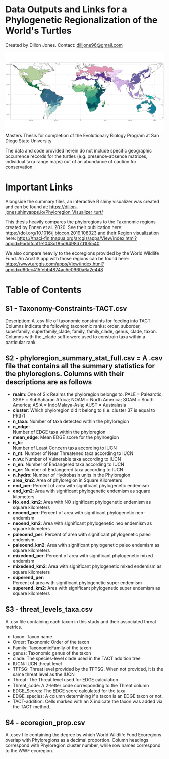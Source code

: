 # Data Outputs and Links for a Phylogenetic Regionalization of the World's Turtles
Created by Dillon Jones. Contact: dilljone96@gmail.com

!["Results. The entire world is divided into various regions. Colors are unique for each region, and the hues correspond to various realms"](https://github.com/dilljone/Turtle-Phyloregionalization/blob/main/entire_world_no-label.jpg)
Masters Thesis for completion of the Evolutionary Biology Program at San Diego State University

The data and code provided herein do not include specific geographic occurrence records for the turtles (e.g. presence-absence matrices, individual taxa range maps) out of an abundance of caution for conservation.

# Important Links

Alongside the summary files, an interactive R shiny visualizer was created and can be found at: https://dillon-jones.shinyapps.io/Phyloregion_Visualizer_turt/

This thesis heavily compares the phyloregions to the Taxonomic regions created by Ennen et al. 2020. See their publication here: https://doi.org/10.1016/j.biocon.2019.108323
and their Region visualization here: https://tnaci-fin.tnaqua.org/arcgis/apps/View/index.html?appid=9addfcaf1e1043df85d6498d7d105540

We also compare heavily to the ecoregions provided by the World Wildlife Fund. An ArcGIS app with those regions can be found here: https://www.arcgis.com/apps/View/index.html?appid=d60ec415febb4874ac5e0960a6a2e448

# Table of Contents
## S1 - Taxonomy-Constraints-TACT.csv 
Description: A .csv file of taxonomic constraints for feeding into TACT. Columns indicate the following taxonomic ranks: order, suborder, superfamily, superfamily_clade, family, family_clade, genus, clade, taxon. Columns with the _clade suffix were used to constrain taxa within a particular rank.

## S2 - phyloregion_summary_stat_full.csv = A .csv file that contains all the summary statistics for the phyloregions. Columns with their descriptions are as follows
  - **realm**:
    One of Six Realms the phyloregion belongs to. PALE = Palearctic; SSAF = SubSaharan Africa; NOAM = North America; SOAM = South America; ASIA = IndoMalaya-Asia; AUST = Australasia
   - **cluster**:
     Which phyloregion did it belong to (i.e. cluster 37 is equal to PR37)
  - **n_taxa**:
    Number of taxa detected within the phyloregion
  - **n_edge**:		
  Number of EDGE taxa within the phyloregion
  - **mean_edge**:
  Mean EDGE score for the phylroegion
  - **n_lc**:		
  Number of Least Concern taxa according to IUCN
  - **n_nt**:
  Number of Near Threatened taxa according to IUCN
  - **n_vu**:
  Number of Vulnerable taxa according to IUCN
  - **n_en**:
  Number of Endangered taxa according to IUCN
  -	**n_cr**:
  Number of Endangered taxa according to IUCN
  -	**n_hydro**:
  Number of Hydrobasin units in the Phyloregion
  -	**area_km2**:
  Area of phyloregion in Square Kilometers
  -	**end_per**:
  Percent of area with significant phylogenetic endemism
  -	**end_km2**:
  Area with significant phylogenetic endemism as square kilometers
  -	**No_end_km2**:
  Area with NO significant phylogenetic endemism as square kilometers
  -	**neoend_per**:
  Percent of area with significant phylogenetic neo-endemism
  -	**neoend_km2**:
  Area with significant phylogenetic neo endemism as square kilometers
  -	**paleoend_per**:
  Percent of area with significant phylogenetic paleo endemism
  -	**paleoend_km2**:
  Area with significant phylogenetic paleo endemism as square kilometers
  -	**mixedend_per**:
  Percent of area with significant phylogenetic mixed endemism
  -	**mixedend_km2**:
  Area with significant phylogenetic mixed endemism as square kilometers
  -	**superend_per**:	
  Percent of area with significant phylogenetic super endemism
  -	**superend_km2**:
  Area with significant phylogenetic super endemism as square kilometers

## S3 - threat_levels_taxa.csv
A .csv file containing each taxon in this study and their associated threat metrics.
- taxon: Taxon name
- Order: Taxonomic Order of the taxon
- Family: TaxonomicFamily of the taxon
- genus: Taxonomic genus of the taxon
- clade: The species-level clade used in the TACT addition tree
- IUCN: IUCN threat level
- TFTSG: Threat level provided by the TFTSG. When not provided, it is the same threat level as the IUCN
- Threat: The Threat level used for EDGE calculation
- Threat_code: A 2-letter code corresponding to the Threat column
- EDGE_Scores: The EDGE score calculated for the taxa
- EDGE_species: A column determining if a taxon is an EDGE taxon or not.
- TACT-addition: Cells marked with an X indicate the taxon was added via the TACT method.

## S4 - ecoregion_prop.csv
  A .cscv file containing the degree by which World Wildlife Fund Ecoregions overlap with Phyloregions as a decimal proportion. Column headings correspond with Phyloregion cluster number, while row names correspond to the WWF ecoregion. 
